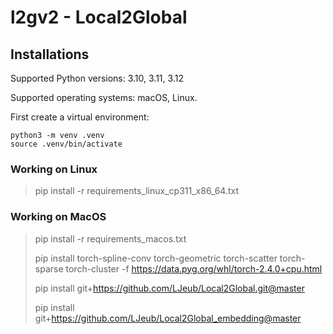# l2gv2 - Local2Global

## Installations

Supported Python versions: 3.10, 3.11, 3.12

Supported operating systems: macOS, Linux.

First create a virtual environment:

```shell
python3 -m venv .venv
source .venv/bin/activate
```

### Working on Linux

> pip install -r requirements_linux_cp311_x86_64.txt

### Working on MacOS

> pip install -r requirements_macos.txt 
>
> pip install torch-spline-conv torch-geometric torch-scatter torch-sparse torch-cluster -f https://data.pyg.org/whl/torch-2.4.0+cpu.html
>
> pip install git+https://github.com/LJeub/Local2Global.git@master 
>
> pip install git+https://github.com/LJeub/Local2Global_embedding@master
